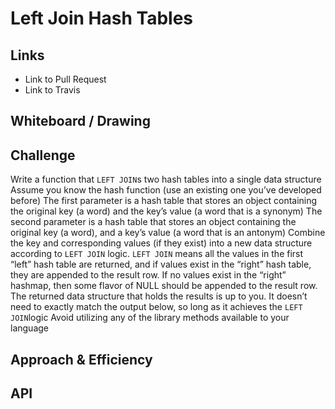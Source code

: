 # Left Join Hash Tables

## Links

-   Link to Pull Request
-   Link to Travis

<!-- Short summary or background information -->

## Whiteboard / Drawing

<!-- Photo of your whiteboard or drawing -->

## Challenge

Write a function that `LEFT JOIN`s two hash tables into a single data structure
Assume you know the hash function (use an existing one you’ve developed before)
The first parameter is a hash table that stores an object containing the original key (a word) and the key’s value (a word that is a synonym)
The second parameter is a hash table that stores an object containing the original key (a word), and a key’s value (a word that is an antonym)
Combine the key and corresponding values (if they exist) into a new data structure according to `LEFT JOIN` logic.
`LEFT JOIN` means all the values in the first “left” hash table are returned, and if values exist in the “right” hash table, they are appended to the result row. If no values exist in the “right” hashmap, then some flavor of NULL should be appended to the result row.
The returned data structure that holds the results is up to you. It doesn’t need to exactly match the output below, so long as it achieves the `LEFT JOIN`logic
Avoid utilizing any of the library methods available to your language

## Approach & Efficiency

<!-- What approach did you take? Why? What is the Big O space/time for this approach? -->

## API

<!-- Description of each method publicly avai